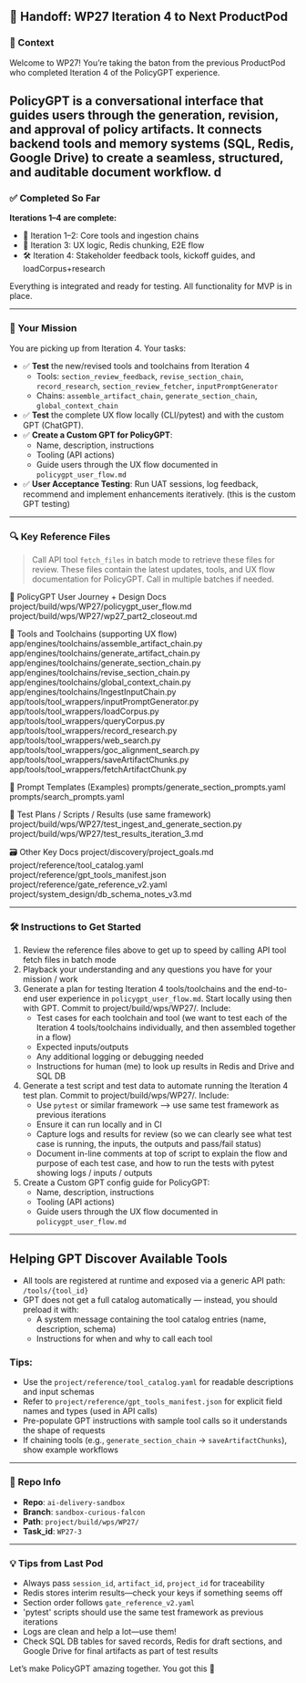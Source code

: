 ## 🚦 Handoff: WP27 Iteration 4 to Next ProductPod

### 🎯 Context
Welcome to WP27! You’re taking the baton from the previous ProductPod who completed Iteration 4 of the PolicyGPT experience.

PolicyGPT is a conversational interface that guides users through the generation, revision, and approval of policy artifacts. It connects backend tools and memory systems (SQL, Redis, Google Drive) to create a seamless, structured, and auditable document workflow.
d 
---

### ✅ Completed So Far
**Iterations 1–4 are complete:**
- 🔧 Iteration 1–2: Core tools and ingestion chains
- 🧩 Iteration 3: UX logic, Redis chunking, E2E flow
- 🛠️ Iteration 4: Stakeholder feedback tools, kickoff guides, and loadCorpus+research

Everything is integrated and ready for testing. All functionality for MVP is in place.

---

### 🧭 Your Mission
You are picking up from Iteration 4. Your tasks:
- ✅ **Test** the new/revised tools and toolchains from Iteration 4
  - Tools: `section_review_feedback`, `revise_section_chain`, `record_research`, `section_review_fetcher`, `inputPromptGenerator`
  - Chains: `assemble_artifact_chain`, `generate_section_chain`, `global_context_chain`
- ✅ **Test** the complete UX flow locally (CLI/pytest) and with the custom GPT (ChatGPT).
- ✅ **Create a Custom GPT for PolicyGPT**:
  - Name, description, instructions
  - Tooling (API actions)
  - Guide users through the UX flow documented in `policygpt_user_flow.md`
- ✅ **User Acceptance Testing**: Run UAT sessions, log feedback, recommend and implement enhancements iteratively. (this is the custom GPT testing)

---

### 🔍 Key Reference Files
> Call API tool `fetch_files` in batch mode to retrieve these files for review.
> These files contain the latest updates, tools, and UX flow documentation for PolicyGPT.
> Call in multiple batches if needed.

📁 PolicyGPT User Journey + Design Docs
project/build/wps/WP27/policygpt_user_flow.md
project/build/wps/WP27/wp27_part2_closeout.md

🔧 Tools and Toolchains (supporting UX flow)
app/engines/toolchains/assemble_artifact_chain.py
app/engines/toolchains/generate_artifact_chain.py
app/engines/toolchains/generate_section_chain.py
app/engines/toolchains/revise_section_chain.py
app/engines/toolchains/global_context_chain.py
app/engines/toolchains/IngestInputChain.py
app/tools/tool_wrappers/inputPromptGenerator.py
app/tools/tool_wrappers/loadCorpus.py
app/tools/tool_wrappers/queryCorpus.py
app/tools/tool_wrappers/record_research.py
app/tools/tool_wrappers/web_search.py
app/tools/tool_wrappers/goc_alignment_search.py
app/tools/tool_wrappers/saveArtifactChunks.py
app/tools/tool_wrappers/fetchArtifactChunk.py

📑 Prompt Templates (Examples)
prompts/generate_section_prompts.yaml
prompts/search_prompts.yaml

🧪 Test Plans / Scripts / Results (use same framework)
project/build/wps/WP27/test_ingest_and_generate_section.py
project/build/wps/WP27/test_results_iteration_3.md

🗃️ Other Key Docs
project/discovery/project_goals.md
project/reference/tool_catalog.yaml
project/reference/gpt_tools_manifest.json
project/reference/gate_reference_v2.yaml
project/system_design/db_schema_notes_v3.md

---

### 🛠 Instructions to Get Started

1. Review the reference files above to get up to speed by calling API tool fetch files in batch mode
2. Playback your understanding and any questions you have for your mission / work
3. Generate a plan for testing Iteration 4 tools/toolchains and the end-to-end user experience in `policygpt_user_flow.md`.  Start locally using  then with GPT. Commit to project/build/wps/WP27/. Include:
   - Test cases for each toolchain and tool (we want to test each of the Iteration 4 tools/toolchains individually, and then assembled together in a flow)
   - Expected inputs/outputs
   - Any additional logging or debugging needed
   - Instructions for human (me) to look up results in Redis and Drive and SQL DB
4. Generate a test script and test data to automate running the Iteration 4 test plan.  Commit to project/build/wps/WP27/. Include:
   - Use `pytest` or similar framework --> use same test framework as previous iterations
   - Ensure it can run locally and in CI
   - Capture logs and results for review (so we can clearly see what test case is running, the inputs, the outputs and pass/fail status)
   - Document in-line comments at top of script to explain the flow and purpose of each test case, and how to run the tests with pytest showing logs / inputs / outputs
5. Create a Custom GPT config guide for PolicyGPT:
   - Name, description, instructions
   - Tooling (API actions)
   - Guide users through the UX flow documented in `policygpt_user_flow.md`

---

## Helping GPT Discover Available Tools

- All tools are registered at runtime and exposed via a generic API path: `/tools/{tool_id}`
- GPT does not get a full catalog automatically — instead, you should preload it with:
  - A system message containing the tool catalog entries (name, description, schema)
  - Instructions for when and why to call each tool

### Tips:
- Use the `project/reference/tool_catalog.yaml` for readable descriptions and input schemas
- Refer to `project/reference/gpt_tools_manifest.json` for explicit field names and types (used in API calls)
- Pre-populate GPT instructions with sample tool calls so it understands the shape of requests
- If chaining tools (e.g., `generate_section_chain` → `saveArtifactChunks`), show example workflows

---

### 📂 Repo Info
- **Repo**: `ai-delivery-sandbox`
- **Branch**: `sandbox-curious-falcon`
- **Path**: `project/build/wps/WP27/`
- **Task_id**: `WP27-3`

---

### 💡 Tips from Last Pod
- Always pass `session_id`, `artifact_id`, `project_id` for traceability
- Redis stores interim results—check your keys if something seems off
- Section order follows `gate_reference_v2.yaml`
- 'pytest' scripts should use the same test framework as previous iterations
- Logs are clean and help a lot—use them!
- Check SQL DB tables for saved records, Redis for draft sections, and Google Drive for final artifacts as part of test results



Let’s make PolicyGPT amazing together. You got this 🚀